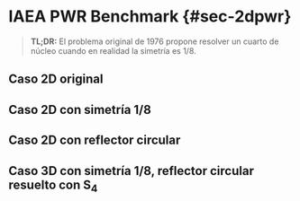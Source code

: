 
# IAEA PWR Benchmark {#sec-2dpwr}

> **TL;DR:** El problema original de 1976 propone resolver un cuarto de núcleo cuando en realidad la simetría es 1/8.

## Caso 2D original

## Caso 2D con simetría 1/8

## Caso 2D con reflector circular

## Caso 3D con simetría 1/8, reflector circular resuelto con S$_4$

